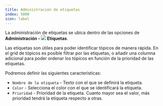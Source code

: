 ```yaml
---
title: Administración de etiquetas
index: 5000
icon: label
---
```


La administración de etiquetas se ubica dentro de las opciones de **Administración - <img src="/static/images/icons/label.svg" /> Etiquetas**.

Las etiquetas son útiles para poder identificar tópicos de manera rápida. En el grid de tópicos es posible filtrar por las etiquetas, o añadir una columna adicional para poder ordenar los tópicos en función de la prioridad de las etiquetas.

Podremos definir las siguientes características:

- `Nombre de la etiqueta` - Texto con el que se definirá la etiqueta.
- `Color` - Selecciona el color con el que se identificará la etiqueta.
- `Prioridad` - Prioridad de la etiqueta. Cuanto mayor sea el valor, más prioridad tendrá la etiqueta respecto a otras.

